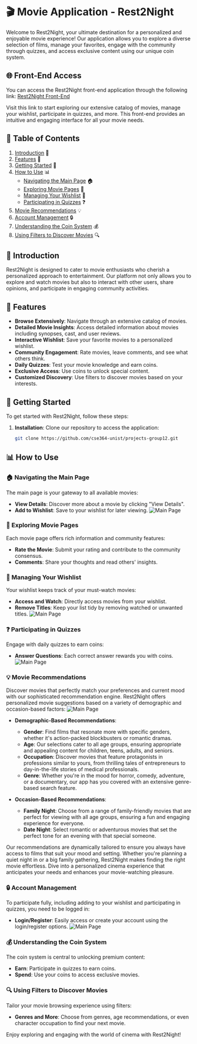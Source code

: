 # 🎬 Movie Application - Rest2Night

Welcome to Rest2Night, your ultimate destination for a personalized and enjoyable movie experience! Our application allows you to explore a diverse selection of films, manage your favorites, engage with the community through quizzes, and access exclusive content using our unique coin system.

## 🌐 Front-End Access

You can access the Rest2Night front-end application through the following link:
[Rest2Night Front-End](https://usmonali4.github.io/rest2day/)

Visit this link to start exploring our extensive catalog of movies, manage your wishlist, participate in quizzes, and more. This front-end provides an intuitive and engaging interface for all your movie needs.


## 📑 Table of Contents

1. [Introduction](#introduction) 🎥
2. [Features](#features) 🌟
3. [Getting Started](#getting-started) 🔧
4. [How to Use](#how-to-use) 📊
   - [Navigating the Main Page](#navigating-the-main-page) 🏠
   - [Exploring Movie Pages](#exploring-movie-pages) 🎥
   - [Managing Your Wishlist](#managing-your-wishlist) 💖
   - [Participating in Quizzes](#participating-in-quizzes) ❓
5. [Movie Recommendations](#movie-recommendations) 💡
6. [Account Management](#account-management) 🔒
7. [Understanding the Coin System](#understanding-the-coin-system) 💰
8. [Using Filters to Discover Movies](#using-filters-to-discover-movies) 🔍

## 🎥 Introduction

Rest2Night is designed to cater to movie enthusiasts who cherish a personalized approach to entertainment. Our platform not only allows you to explore and watch movies but also to interact with other users, share opinions, and participate in engaging community activities.

## 🌟 Features

- **Browse Extensively**: Navigate through an extensive catalog of movies.
- **Detailed Movie Insights**: Access detailed information about movies including synopses, cast, and user reviews.
- **Interactive Wishlist**: Save your favorite movies to a personalized wishlist.
- **Community Engagement**: Rate movies, leave comments, and see what others think.
- **Daily Quizzes**: Test your movie knowledge and earn coins.
- **Exclusive Access**: Use coins to unlock special content.
- **Customized Discovery**: Use filters to discover movies based on your interests.

## 🔧 Getting Started

To get started with Rest2Night, follow these steps:

1. **Installation**:
   Clone our repository to access the application:
   ```bash
   git clone https://github.com/cse364-unist/projects-group12.git
## 📊 How to Use

### 🏠 Navigating the Main Page

The main page is your gateway to all available movies:
- **View Details**: Discover more about a movie by clicking "View Details".
- **Add to Wishlist**: Save to your wishlist for later viewing.
![Main Page](mainpage.png)

### 🎥 Exploring Movie Pages

Each movie page offers rich information and community features:
- **Rate the Movie**: Submit your rating and contribute to the community consensus.
- **Comments**: Share your thoughts and read others' insights.

### 💖 Managing Your Wishlist

Your wishlist keeps track of your must-watch movies:
- **Access and Watch**: Directly access movies from your wishlist.
- **Remove Titles**: Keep your list tidy by removing watched or unwanted titles.
![Main Page](wishlist.png)

### ❓ Participating in Quizzes

Engage with daily quizzes to earn coins:
- **Answer Questions**: Each correct answer rewards you with coins.
![Main Page](quizpage.png)

### 💡 Movie Recommendations

Discover movies that perfectly match your preferences and current mood with our sophisticated recommendation engine. Rest2Night offers personalized movie suggestions based  on a variety of demographic and occasion-based factors:
![Main Page](Recommendation.png)

- **Demographic-Based Recommendations**:
  - **Gender**: Find films that resonate more with specific genders, whether it's action-packed blockbusters or romantic dramas.
  - **Age**: Our selections cater to all age groups, ensuring appropriate and appealing content for children, teens, adults, and seniors.
  - **Occupation**: Discover movies that feature protagonists in professions similar to yours, from thrilling tales of entrepreneurs to day-in-the-life stories of medical professionals.
  - **Genre**: Whether you're in the mood for horror, comedy, adventure, or a documentary, our app has you covered with an extensive genre-based search feature.

- **Occasion-Based Recommendations**:
  - **Family Night**: Choose from a range of family-friendly movies that are perfect for viewing with all age groups, ensuring a fun and engaging experience for everyone.
  - **Date Night**: Select romantic or adventurous movies that set the perfect tone for an evening with that special someone.

Our recommendations are dynamically tailored to ensure you always have access to films that suit your mood and setting. Whether you're planning a quiet night in or a big family gathering, Rest2Night makes finding the right movie effortless. Dive into a personalized cinema experience that anticipates your needs and enhances your movie-watching pleasure.

### 🔒 Account Management

To participate fully, including adding to your wishlist and participating in quizzes, you need to be logged in:
- **Login/Register**: Easily access or create your account using the login/register options.
![Main Page](login.png)

### 💰 Understanding the Coin System

The coin system is central to unlocking premium content:
- **Earn**: Participate in quizzes to earn coins.
- **Spend**: Use your coins to access exclusive movies.

### 🔍 Using Filters to Discover Movies

Tailor your movie browsing experience using filters:
- **Genres and More**: Choose from genres, age recommendations, or even character occupation to find your next movie.

Enjoy exploring and engaging with the world of cinema with Rest2Night!

